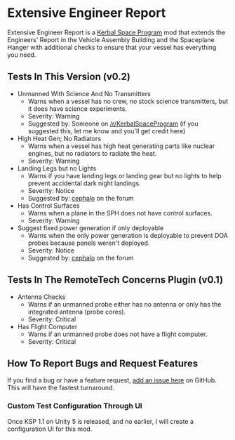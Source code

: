 # Extensive Engineer Report
Extensive Engineer Report is a [Kerbal Space Program](http://kerbalspaceprogram.com) mod that extends the Engineers' Report in the Vehicle Assembly Building and the Spaceplane Hanger with additional checks to ensure that your vessel has everything you need.

## Tests In This Version (v0.2)
* Unmanned With Science And No Transmitters
  * Warns when a vessel has no crew, no stock science transmitters, but it does have science experiments.
  * Severity: Warning
  * Suggested by: Someone on [/r/KerbalSpaceProgram](http://reddit.com/r/KerbalSpaceProgram) (if you suggested this, let me know and you'll get credit here)
* High Heat Gen; No Radiators
  * Warns when a vessel has high heat generating parts like nuclear engines, but no radiators to radiate the heat.
  * Severity: Warning
* Landing Legs but no Lights
  * Warns if you have landing legs or landing gear but no lights to help prevent accidental dark night landings.
  * Severity: Notice
  * Suggested by: [cephalo](http://forum.kerbalspaceprogram.com/threads/126662-1-04-Extensive-Engineer-Report?p=2040769&viewfull=1#post2040769) on the forum
* Has Control Surfaces
  * Warns when a plane in the SPH does not have control surfaces.
  * Severity: Warning
* Suggest fixed power generation if only deployable
  * Warns when the only power generation is deployable to prevent DOA probes because panels weren't deployed.
  * Severity: Notice
  * Suggested by: [cephalo](http://forum.kerbalspaceprogram.com/threads/126662-1-04-Extensive-Engineer-Report?p=2040769&viewfull=1#post2040769) on the forum
## Tests In The RemoteTech Concerns Plugin (v0.1)
* Antenna Checks
  * Warns if an unmanned probe either has no antenna or only has the integrated antenna (probe cores).
  * Severity: Critical
* Has Flight Computer
  * Warns if an unmanned probe does not have a flight computer.
  * Severity: Critical
## How To Report Bugs and Request Features
If you find a bug or have a feature request, [add an issue here](https://github.com/jkoritzinsky/Extensive-Engineer-Report/issues/new) on GitHub. This will have the fastest turnaround.

### Custom Test Configuration Through UI
Once KSP 1.1 on Unity 5 is released, and no earlier, I will create a configuration UI for this mod.
